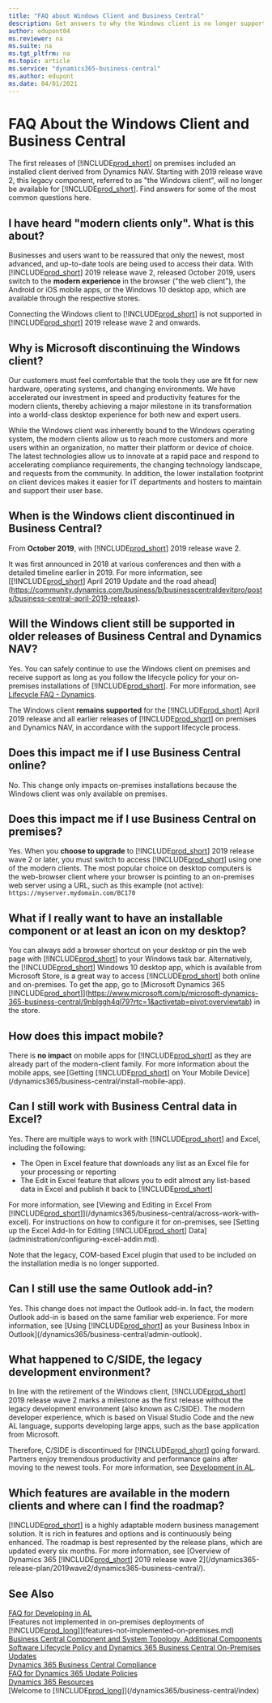 ```yaml
---
title: "FAQ about Windows Client and Business Central"
description: Get answers to why the Windows client is no longer supported with Business Central.
author: edupont04
ms.reviewer: na
ms.suite: na
ms.tgt_pltfrm: na
ms.topic: article
ms.service: "dynamics365-business-central"
ms.author: edupont
ms.date: 04/01/2021
---
```

# FAQ About the Windows Client and Business Central

The first releases of [!INCLUDE[prod_short](includes/prod_short.md)] on premises included an installed client derived from Dynamics NAV. Starting with 2019 release wave 2, this legacy component, referred to as "the Windows client", will no longer be available for [!INCLUDE[prod_short](includes/prod_short.md)]. Find answers for some of the most common questions here.

## I have heard "modern clients only". What is this about?  
Businesses and users want to be reassured that only the newest, most advanced, and up-to-date tools are being used to access their data. With [!INCLUDE[prod_short](includes/prod_short.md)] 2019 release wave 2, released October 2019, users switch to the **modern experience** in the browser ("the web client"), the Android or iOS mobile apps, or the Windows 10 desktop app, which are available through the respective stores.

Connecting the Windows client to [!INCLUDE[prod_short](includes/prod_short.md)] is not supported in [!INCLUDE[prod_short](includes/prod_short.md)] 2019 release wave 2 and onwards.

## Why is Microsoft discontinuing the Windows client?
Our customers must feel comfortable that the tools they use are fit for new hardware, operating systems, and changing environments. We have accelerated our investment in speed and productivity features for the modern clients, thereby achieving a major milestone in its transformation into a world-class desktop experience for both new and expert users.

While the Windows client was inherently bound to the Windows operating system, the modern clients allow us to reach more customers and more users within an organization, no matter their platform or device of choice. The latest technologies allow us to innovate at a rapid pace and respond to accelerating compliance requirements, the changing technology landscape, and requests from the community. In addition, the lower installation footprint on client devices makes it easier for IT departments and hosters to maintain and support their user base.

## When is the Windows client discontinued in Business Central?
From **October 2019**, with [!INCLUDE[prod_short](includes/prod_short.md)] 2019 release wave 2.

It was first announced in 2018 at various conferences and then with a detailed timeline earlier in 2019. For more information, see [[!INCLUDE[prod_short](includes/prod_short.md)] April 2019 Update and the road ahead](https://community.dynamics.com/business/b/businesscentraldevitpro/posts/business-central-april-2019-release).

## Will the Windows client still be supported in older releases of Business Central and Dynamics NAV?
Yes. You can safely continue to use the Windows client on premises and receive support as long as you follow the lifecycle policy for your on-premises installations of [!INCLUDE[prod_short](includes/prod_short.md)]. For more information, see [Lifecycle FAQ - Dynamics](https://support.microsoft.com/help/17920/lifecycle-faq-dynamics).

The Windows client **remains supported** for the [!INCLUDE[prod_short](includes/prod_short.md)] April 2019 release and all earlier releases of [!INCLUDE[prod_short](includes/prod_short.md)] on premises and Dynamics NAV, in accordance with the support lifecycle process.

## Does this impact me if I use Business Central online?
No. This change only impacts on-premises installations because the Windows client was only available on premises.

## Does this impact me if I use Business Central on premises?
Yes. When you **choose to upgrade** to [!INCLUDE[prod_short](includes/prod_short.md)] 2019 release wave 2 or later, you must switch to access [!INCLUDE[prod_short](includes/prod_short.md)] using one of the modern clients. The most popular choice on desktop computers is the web-browser client where your browser is pointing to an on-premises web server using a URL, such as this example (not active): `https://myserver.mydomain.com/BC170`  

## What if I really want to have an installable component or at least an icon on my desktop?
You can always add a browser shortcut on your desktop or pin the web page with [!INCLUDE[prod_short](includes/prod_short.md)] to your Windows task bar. Alternatively, the [!INCLUDE[prod_short](includes/prod_short.md)] Windows 10 desktop app, which is available from Microsoft Store, is a great way to access [!INCLUDE[prod_short](includes/prod_short.md)] both online and on-premises. To get the app, go to [Microsoft Dynamics 365 [!INCLUDE[prod_short](includes/prod_short.md)]](https://www.microsoft.com/p/microsoft-dynamics-365-business-central/9nblggh4ql79?rtc=1&activetab=pivot:overviewtab) in the store.

## How does this impact mobile?
There is **no impact** on mobile apps for [!INCLUDE[prod_short](includes/prod_short.md)] as they are already part of the modern-client family. For more information about the mobile apps, see [Getting [!INCLUDE[prod_short](includes/prod_short.md)] on Your Mobile Device](/dynamics365/business-central/install-mobile-app).  

## Can I still work with Business Central data in Excel?
Yes. There are multiple ways to work with [!INCLUDE[prod_short](includes/prod_short.md)] and Excel, including the following:

- The Open in Excel feature that downloads any list as an Excel file for your processing or reporting  
- The Edit in Excel feature that allows you to edit almost any list-based data in Excel and publish it back to [!INCLUDE[prod_short](includes/prod_short.md)]  

For more information, see [Viewing and Editing in Excel From [!INCLUDE[prod_short](includes/prod_short.md)]](/dynamics365/business-central/across-work-with-excel). For instructions on how to configure it for on-premises, see [Setting up the Excel Add-In for Editing [!INCLUDE[prod_short](includes/prod_short.md)] Data](administration/configuring-excel-addin.md).

Note that the legacy, COM-based Excel plugin that used to be included on the installation media is no longer supported.

## Can I still use the same Outlook add-in?
Yes. This change does not impact the Outlook add-in. In fact, the modern Outlook add-in is based on the same familiar web experience. For more information, see [Using [!INCLUDE[prod_short](includes/prod_short.md)] as your Business Inbox in Outlook](/dynamics365/business-central/admin-outlook).

## What happened to C/SIDE, the legacy development environment?
In line with the retirement of the Windows client, [!INCLUDE[prod_short](includes/prod_short.md)] 2019 release wave 2 marks a milestone as the first release without the legacy development environment (also known as C/SIDE). The modern developer experience, which is based on Visual Studio Code and the new AL language, supports developing large apps, such as the base application from Microsoft.

Therefore, C/SIDE is discontinued for [!INCLUDE[prod_short](includes/prod_short.md)] going forward. Partners enjoy tremendous productivity and performance gains after moving to the newest tools. For more information, see [Development in AL](./developer/devenv-dev-overview.md).

## Which features are available in the modern clients and where can I find the roadmap?
[!INCLUDE[prod_short](includes/prod_short.md)] is a highly adaptable modern business management solution. It is rich in features and options and is continuously being enhanced. The roadmap is best represented by the release plans, which are updated every six months. For more information, see [Overview of Dynamics 365 [!INCLUDE[prod_short](includes/prod_short.md)] 2019 release wave 2](/dynamics365-release-plan/2019wave2/dynamics365-business-central/).  

## See Also
[FAQ for Developing in AL](developer/devenv-dev-faq.md)  
[Features not implemented in on-premises deployments of [!INCLUDE[prod_long](includes/prod_long.md)]](features-not-implemented-on-premises.md)  
[Business Central Component and System Topology, Additional Components](deployment/product-and-architecture-overview.md#additional-components)  
[Software Lifecycle Policy and Dynamics 365 Business Central On-Premises Updates](terms/lifecycle-policy-on-premises.md)  
[Dynamics 365 Business Central Compliance](/dynamics365/business-central/compliance/compliance-overview)  
[FAQ for Dynamics 365 Update Policies](/dynamics365/get-started/faq-update-policy)  
[Dynamics 365 Resources](https://dynamics.microsoft.com/resources/)  
[Welcome to [!INCLUDE[prod_long](includes/prod_long.md)]](/dynamics365/business-central/index)